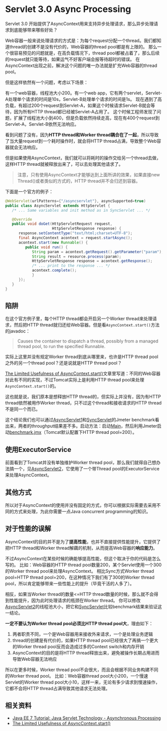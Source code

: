 # Servlet 3.0 Async Processing

Servlet 3.0 开始提供了AsyncContext用来支持异步处理请求，那么异步处理请求到底能够带来哪些好处？

Web容器一般来说处理请求的方式是：为每个request分配一个thread。我们都知道thread的创建不是没有代价的，Web容器的thread pool都是有上限的。
那么一个很容易预见的问题就是，在高负载情况下，thread pool都被占着了，那么后续的request就只能等待，如果运气不好客户端会报等待超时的错误。
在AsyncContext出现之前，解决这个问题的唯一办法就是扩充Web容器的thread pool。

但是这样依然有一个问题，考虑以下场景：

有一个web容器，线程池大小200。有一个web app，它有两个servlet，Servlet-A处理单个请求的时间是10s，Servlet-B处理单个请求的时间是1s。
现在遇到了高负载，有超过200个request到Servlet-A，如果这个时候请求Servlet-B就会等待，因为所有HTTP thread都已经被Servlet-A占用了。
这个时候工程师发现了问题，扩展了线程池大小到400，但是负载依然持续走高，现在有400个request到Servlet-A，Servlet-B依然无法响应。

看到问题了没有，因为**HTTP thread和Worker thread耦合在了一起**，所以导致了当大量request到一个耗时操作时，就会将HTTP thread占满，导致整个Web容器就会无法响应。

但是如果使用AsyncContext，我们就可以将耗时的操作交给另一个thread去做，这样HTTP thread就被释放出来了，可以去处理其他请求了。

> 注意，只有使用AsyncContext才能够达到上面所讲的效果，如果直接new Thread()或者类似的方式的，HTTP thread并不会归还到容器。

下面是一个官方的例子：

```java
@WebServlet(urlPatterns={"/asyncservlet"}, asyncSupported=true)
public class AsyncServlet extends HttpServlet {
   /* ... Same variables and init method as in SyncServlet ... */

   @Override
   public void doGet(HttpServletRequest request, 
                     HttpServletResponse response) {
      response.setContentType("text/html;charset=UTF-8");
      final AsyncContext acontext = request.startAsync();
      acontext.start(new Runnable() {
         public void run() {
            String param = acontext.getRequest().getParameter("param");
            String result = resource.process(param);
            HttpServletResponse response = acontext.getResponse();
            /* ... print to the response ... */
            acontext.complete();
            }
      });
   }
}
```

## 陷阱

在这个官方例子里，每个HTTP thread都会开启另一个Worker thread来处理请求，然后把HTTP thread就归还给Web容器。但是看`AsyncContext.start()`方法的javadoc：

> Causes the container to dispatch a thread, possibly from a managed thread pool, to run the specified Runnable.

实际上这里并没有规定Worker thread到底从哪里来，也许是HTTP thread pool之外的另一个thread pool？还是说就是HTTP thread pool？

[The Limited Usefulness of AsyncContext.start()][4]文章里写道：不同的Web容器对此有不同的实现，不过Tomcat实际上是利用HTTP thread pool来处理`AsyncContext.start()`的。

这也就是说，我们原本是想释放HTTP thread的，但实际上并没有，因为有HTTP thread依然被用作Worker thread，只不过这个thread和接收请求的HTTP thread不是同一个而已。

这个结论我们也可以通过[AsyncServlet1][src-AsyncServlet1]和[SyncServlet][src-SyncServlet]的Jmeter benchmark看出来，两者的throughput结果差不多。启动方法：启动[Main][src-Main]，然后利用Jmeter启动[benchmark.jmx][src-benchmark.jmx]（Tomcat默认配置下HTTP thread pool=200）。



## 使用ExecutorService

前面看到了Tomcat并没有单独维护Worker thread pool，那么我们就得自己想办法搞一个，见[AsyncServlet2][src-AsyncServlet2]，它使用了一个带Thread pool的ExecutorService来处理AsyncContext。

## 其他方式

所以对于AsyncContext的使用并没有固定的方式，你可以根据实际需要去采用不同的方式来处理，为此你需要一点Java concurrent programming的知识。

## 对于性能的误解

AsyncContext的目的并不是为了**提高性能**，也并不直接提供性能提升，它提供了把HTTP thread和Worker thread解藕的机制，从而提高Web容器的**响应能力**。

不过AsyncContext在某些时候的确能够提高性能，但这个取决于你的代码是怎么写的。
比如：Web容器的HTTP thread pool数量200，某个Servlet使用一个300的Worker thread pool来处理AsyncContext。
相比Sync方式Worker thread pool=HTTP thread pool=200，在这种情况下我们有了300的Worker thread pool，所以肯定能够带来一些性能上的提升（毕竟干活的人多了）。

相反，如果当Worker thread的数量<=HTTP thread数量的时候，那么就不会得到性能提升，因为此时处理请求的瓶颈在Worker thread。
你可以修改[AsyncServlet2][src-AsyncServlet2]的线程池大小，把它和[SyncServlet][src-SyncServlet]比较benchmark结果来验证这一结论。

**一定不要认为Worker thread pool必须比HTTP thread pool大**，理由如下：

1. 两者职责不同，一个是Web容器用来接收外来请求，一个是处理业务逻辑
1. thread的创建是有代价的，如果HTTP thread pool已经很大了再搞一个更大的Worker thread pool反而会造成过多的Context switch和内存开销
1. AsyncContext的目的是将HTTP thread释放出来，避免被操作长期占用进而导致Web容器无法响应

所以在更多时候，Worker thread pool不会很大，而且会根据不同业务构建不同的Worker thread pool。
比如：Web容器thread pool大小200，一个慢速Servlet的Worker thread pool大小10，这样一来，无论有多少请求到慢速操作，它都不会将HTTP thread占满导致其他请求无法处理。


## 相关资料

* [Java EE 7 Tutorial: Java Servlet Technology - Asynchronous Processing](https://docs.oracle.com/javaee/7/tutorial/servlets012.htm)
* [The Limited Usefulness of AsyncContext.start()][4]

 [4]: https://dzone.com/articles/limited-usefulness
 [src-Main]: src/main/java/me/chanjar/learning/Main.java
 [src-SyncServlet]: src/main/java/me/chanjar/learning/SyncServlet.java
 [src-AsyncServlet1]: src/main/java/me/chanjar/learning/AsyncServlet1.java
 [src-AsyncServlet2]: src/main/java/me/chanjar/learning/AsyncServlet2.java
 [src-benchmark.jmx]: benchmark.jmx
